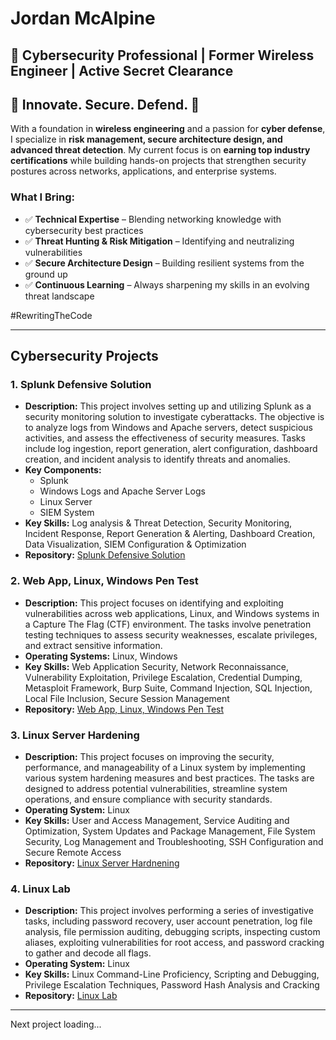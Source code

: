 # Jordan McAlpine

## 🔐 Cybersecurity Professional | Former Wireless Engineer | Active Secret Clearance  

## 🔹 Innovate. Secure. Defend. 🔹  

With a foundation in **wireless engineering** and a passion for **cyber defense**, I specialize in **risk management, secure architecture design, and advanced threat detection**. My current focus is on **earning top industry certifications** while building hands-on projects that strengthen security postures across networks, applications, and enterprise systems.  

###  What I Bring:  
- ✅ **Technical Expertise** – Blending networking knowledge with cybersecurity best practices  
- ✅ **Threat Hunting & Risk Mitigation** – Identifying and neutralizing vulnerabilities  
- ✅ **Secure Architecture Design** – Building resilient systems from the ground up  
- ✅ **Continuous Learning** – Always sharpening my skills in an evolving threat landscape  


#RewritingTheCode


---

## Cybersecurity Projects  

### 1. **Splunk Defensive Solution**  
- **Description:** This project involves setting up and utilizing Splunk as a security monitoring solution to investigate cyberattacks. The objective is to analyze logs from Windows and Apache servers, detect suspicious activities, and assess the effectiveness of security measures. Tasks include log ingestion, report generation, alert configuration, dashboard creation, and incident analysis to identify threats and anomalies.
- **Key Components:**
    - Splunk
    - Windows Logs and Apache Server Logs
    - Linux Server
    - SIEM System
- **Key Skills:** Log analysis & Threat Detection, Security Monitoring, Incident Response, Report Generation & Alerting, Dashboard Creation, Data Visualization, SIEM Configuration & Optimization
- **Repository:**   [Splunk Defensive Solution](https://github.com/JordanMcAlpine1/SplunkDefensiveSolution)

### 2. **Web App, Linux, Windows Pen Test**  
- **Description:** This project focuses on identifying and exploiting vulnerabilities across web applications, Linux, and Windows systems in a Capture The Flag (CTF) environment. The tasks involve penetration testing techniques to assess security weaknesses, escalate privileges, and extract sensitive information.
- **Operating Systems:** Linux, Windows
- **Key Skills:** Web Application Security, Network Reconnaissance, Vulnerability Exploitation, Privilege Escalation, Credential Dumping, Metasploit Framework, Burp Suite, Command Injection, SQL Injection, Local File Inclusion, Secure Session Management
- **Repository:**   [Web App, Linux, Windows Pen Test](https://github.com/JordanMcAlpine1/WebAppLinuxWindowsPenTest)

### 3. **Linux Server Hardening**  
- **Description:** This project focuses on improving the security, performance, and manageability of a Linux system by implementing various system hardening measures and best practices. The tasks are designed to address potential vulnerabilities, streamline system operations, and ensure compliance with security standards.  
- **Operating System:** Linux
- **Key Skills:** User and Access Management, Service Auditing and Optimization, System Updates and Package Management, File System Security, Log Management and Troubleshooting, SSH Configuration and Secure Remote Access
- **Repository:**   [Linux Server Hardnening](https://github.com/JordanMcAlpine1/LinuxServerHardening) 


### 4. **Linux Lab**  
- **Description:** This project involves performing a series of investigative tasks, including password recovery, user account penetration, log file analysis, file permission auditing, debugging scripts, inspecting custom aliases, exploiting vulnerabilities for root access, and password cracking to gather and decode all flags.  
- **Operating System:** Linux
- **Key Skills:** Linux Command-Line Proficiency, Scripting and Debugging, Privilege Escalation Techniques, Password Hash Analysis and Cracking   
- **Repository:**   [Linux Lab](https://github.com/JordanMcAlpine1/LinuxLab)


---


Next project loading... 


